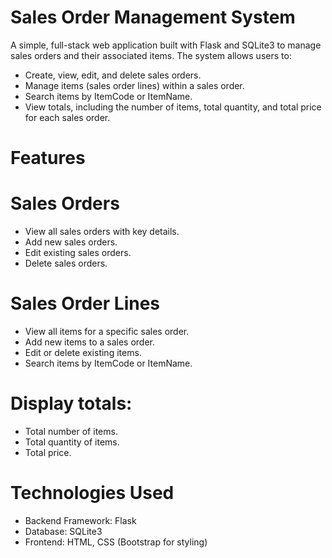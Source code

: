 # Sales Order Management System
A simple, full-stack web application built with Flask and SQLite3 to manage sales orders and their associated items.
The system allows users to:
* Create, view, edit, and delete sales orders.
* Manage items (sales order lines) within a sales order.
* Search items by ItemCode or ItemName.
* View totals, including the number of items, total quantity, and total price for each sales order.
# Features
# Sales Orders
* View all sales orders with key details.
* Add new sales orders.
* Edit existing sales orders.
* Delete sales orders.
# Sales Order Lines
* View all items for a specific sales order.
* Add new items to a sales order.
* Edit or delete existing items.
* Search items by ItemCode or ItemName.
# Display totals:
* Total number of items.
* Total quantity of items.
* Total price.
# Technologies Used
* Backend Framework: Flask
* Database: SQLite3
* Frontend: HTML, CSS (Bootstrap for styling)
